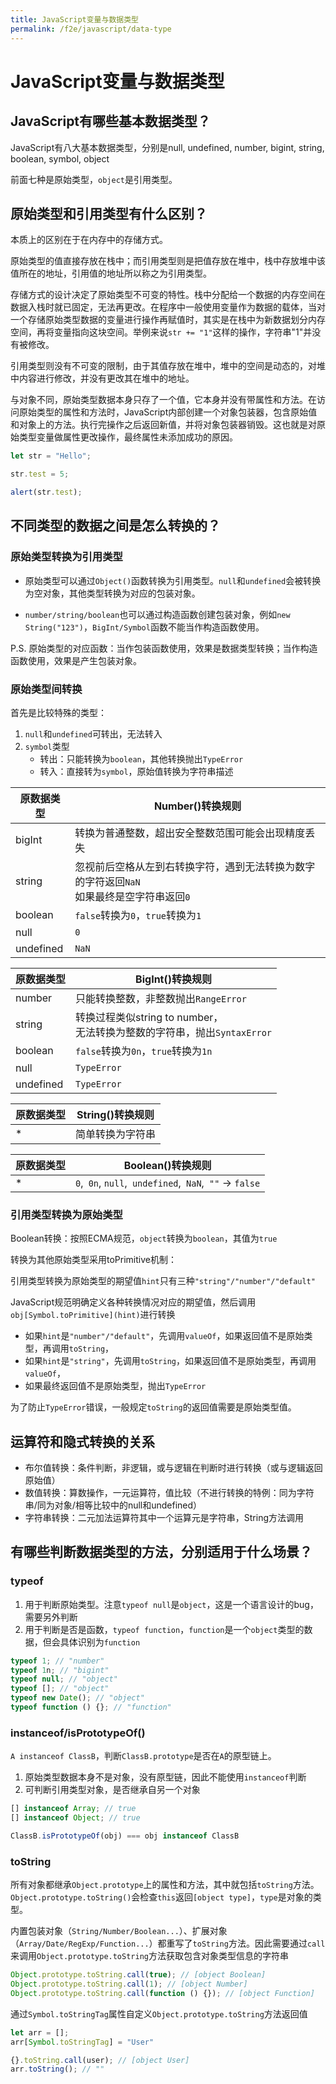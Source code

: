 ```yaml
---
title: JavaScript变量与数据类型
permalink: /f2e/javascript/data-type
---
```


# JavaScript变量与数据类型

## JavaScript有哪些基本数据类型？

JavaScript有八大基本数据类型，分别是null, undefined, number, bigint, string, boolean, symbol, object

前面七种是原始类型，`object`是引用类型。

## 原始类型和引用类型有什么区别？

本质上的区别在于在内存中的存储方式。

原始类型的值直接存放在栈中；而引用类型则是把值存放在堆中，栈中存放堆中该值所在的地址，引用值的地址所以称之为引用类型。

存储方式的设计决定了原始类型不可变的特性。栈中分配给一个数据的内存空间在数据入栈时就已固定，无法再更改。在程序中一般使用变量作为数据的载体，当对一个存储原始类型数据的变量进行操作再赋值时，其实是在栈中为新数据划分内存空间，再将变量指向这块空间。举例来说`str += "1"`这样的操作，字符串"1"并没有被修改。

引用类型则没有不可变的限制，由于其值存放在堆中，堆中的空间是动态的，对堆中内容进行修改，并没有更改其在堆中的地址。

与对象不同，原始类型数据本身只存了一个值，它本身并没有带属性和方法。在访问原始类型的属性和方法时，JavaScript内部创建一个对象包装器，包含原始值和对象上的方法。执行完操作之后返回新值，并将对象包装器销毁。这也就是对原始类型变量做属性更改操作，最终属性未添加成功的原因。

``` js
let str = "Hello";

str.test = 5;

alert(str.test);
```

## 不同类型的数据之间是怎么转换的？

### 原始类型转换为引用类型

- 原始类型可以通过`Object()`函数转换为引用类型。`null`和`undefined`会被转换为空对象，其他类型转换为对应的包装对象。

- `number/string/boolean`也可以通过构造函数创建包装对象，例如`new String("123")`，`BigInt/Symbol`函数不能当作构造函数使用。

P.S. 原始类型的对应函数：当作包装函数使用，效果是数据类型转换；当作构造函数使用，效果是产生包装对象。

### 原始类型间转换

首先是比较特殊的类型：

1. `null`和`undefined`可转出，无法转入
2. `symbol`类型
   - 转出：只能转换为`boolean`，其他转换抛出`TypeError`
   - 转入：直接转为`symbol`，原始值转换为字符串描述


| 原数据类型 | Number()转换规则                                             |
| ---------- | ------------------------------------------------------------ |
| bigInt     | 转换为普通整数，超出安全整数范围可能会出现精度丢失           |
| string     | 忽视前后空格从左到右转换字符，遇到无法转换为数字的字符返回`NaN`<br />如果最终是空字符串返回`0` |
| boolean    | `false`转换为`0`，`true`转换为`1`                            |
| null       | `0`                                                          |
| undefined  | `NaN`                                                        |

| 原数据类型 | BigInt()转换规则                                             |
| ---------- | ------------------------------------------------------------ |
| number     | 只能转换整数，非整数抛出`RangeError`                         |
| string     | 转换过程类似string to number，<br />无法转换为整数的字符串，抛出`SyntaxError` |
| boolean    | `false`转换为`0n`，`true`转换为`1n`                          |
| null       | `TypeError`                                                  |
| undefined  | `TypeError`                                                  |

| 原数据类型 | String()转换规则 |
| ---------- | ---------------- |
| *          | 简单转换为字符串 |

| 原数据类型 | Boolean()转换规则                                      |
| ---------- | ------------------------------------------------------ |
| *          | `0`,` 0n`, `null`,` undefined`,` NaN`,` ""` -> `false` |

### 引用类型转换为原始类型

Boolean转换：按照ECMA规范，`object`转换为`boolean`，其值为`true`

转换为其他原始类型采用toPrimitive机制：

引用类型转换为原始类型的期望值`hint`只有三种`"string"/"number"/"default"`

JavaScript规范明确定义各种转换情况对应的期望值，然后调用`obj[Symbol.toPrimitive](hint)`进行转换

- 如果`hint`是`"number"/"default"`，先调用`valueOf`，如果返回值不是原始类型，再调用`toString`，
- 如果`hint`是`"string"`，先调用`toString`，如果返回值不是原始类型，再调用`valueOf`，
- 如果最终返回值不是原始类型，抛出`TypeError`

为了防止`TypeError`错误，一般规定`toString`的返回值需要是原始类型值。



## 运算符和隐式转换的关系

- 布尔值转换：条件判断，非逻辑，或与逻辑在判断时进行转换（或与逻辑返回原始值）
- 数值转换：算数操作，一元运算符，值比较（不进行转换的特例：同为字符串/同为对象/相等比较中的null和undefined）
- 字符串转换：二元加法运算符其中一个运算元是字符串，String方法调用



## 有哪些判断数据类型的方法，分别适用于什么场景？

### typeof

1. 用于判断原始类型。注意`typeof null`是`object`，这是一个语言设计的bug，需要另外判断
2. 用于判断是否是函数，`typeof function`，`function`是一个`object`类型的数据，但会具体识别为`function`

``` js
typeof 1; // "number"
typeof 1n; // "bigint"
typeof null; // "object"
typeof []; // "object"
typeof new Date(); // "object"
typeof function () {}; // "function"
```

### instanceof/isPrototypeOf()

`A instanceof ClassB`，判断`ClassB.prototype`是否在`A`的原型链上。

1. 原始类型数据本身不是对象，没有原型链，因此不能使用`instanceof`判断
2. 可判断引用类型对象，是否继承自另一个对象

``` js
[] instanceof Array; // true
[] instanceof Object; // true

ClassB.isPrototypeOf(obj) === obj instanceof ClassB
```

### toString

所有对象都继承`Object.prototype`上的属性和方法，其中就包括`toString`方法。`Object.prototype.toString()`会检查`this`返回`[object type]`，`type`是对象的类型。

内置包装对象（`String/Number/Boolean...`）、扩展对象（`Array/Date/RegExp/Function...`）都重写了`toString`方法。因此需要通过`call`来调用`Object.prototype.toString`方法获取包含对象类型信息的字符串

``` js
Object.prototype.toString.call(true); // [object Boolean]
Object.prototype.toString.call(1); // [object Number]
Object.prototype.toString.call(function () {}); // [object Function]
```

通过`Symbol.toStringTag`属性自定义`Object.prototype.toString`方法返回值

``` js
let arr = [];
arr[Symbol.toStringTag] = "User"

{}.toString.call(user); // [object User]
arr.toString(); // ""
```

